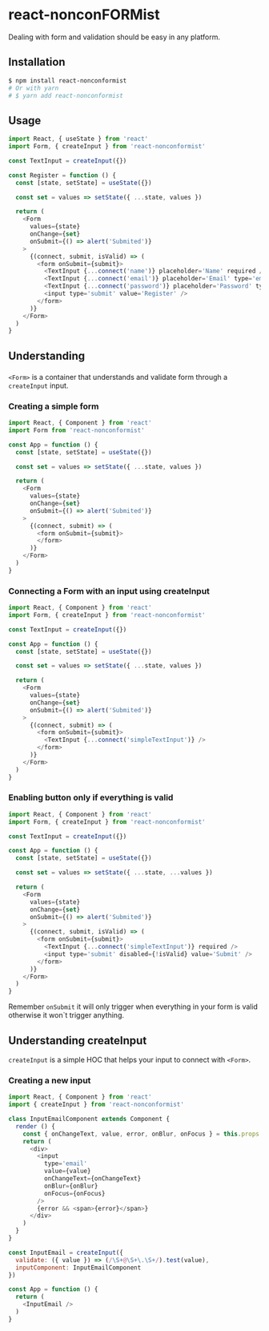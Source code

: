 # react-nonconFORMist
Dealing with form and validation should be easy in any platform.

## Installation
```bash
$ npm install react-nonconformist
# Or with yarn
# $ yarn add react-nonconformist
```

## Usage

```js
import React, { useState } from 'react'
import Form, { createInput } from 'react-nonconformist'

const TextInput = createInput({})

const Register = function () {
  const [state, setState] = useState({})

  const set = values => setState({ ...state, values })

  return (
    <Form
      values={state}
      onChange={set}
      onSubmit={() => alert('Submited')}
    >
      {(connect, submit, isValid) => (
        <form onSubmit={submit}>
          <TextInput {...connect('name')} placeholder='Name' required />}
          <TextInput {...connect('email')} placeholder='Email' type='email' required />}
          <TextInput {...connect('password')} placeholder='Password' type='password' required />}
          <input type='submit' value='Register' />
        </form>
      )}
    </Form>
  )
}
```

## Understanding <Form>
`<Form>` is a container that understands and validate form through a `createInput` input.

### Creating a simple form
```js
import React, { Component } from 'react'
import Form from 'react-nonconformist'

const App = function () {
  const [state, setState] = useState({})

  const set = values => setState({ ...state, values })

  return (
    <Form
      values={state}
      onChange={set}
      onSubmit={() => alert('Submited')}
    >
      {(connect, submit) => (
        <form onSubmit={submit}>
        </form>
      )}
    </Form>
  )
}
```

### Connecting a Form with an input using createInput 
```js
import React, { Component } from 'react'
import Form, { createInput } from 'react-nonconformist'

const TextInput = createInput({})

const App = function () {
  const [state, setState] = useState({})

  const set = values => setState({ ...state, values })

  return (
    <Form
      values={state}
      onChange={set}
      onSubmit={() => alert('Submited')}
    >
      {(connect, submit) => (
        <form onSubmit={submit}>
          <TextInput {...connect('simpleTextInput')} />
        </form>
      )}
    </Form>
  )
}
```


### Enabling button only if everything is valid 
```js
import React, { Component } from 'react'
import Form, { createInput } from 'react-nonconformist'

const TextInput = createInput({})

const App = function () {
  const [state, setState] = useState({})

  const set = values => setState({ ...state, ...values })

  return (
    <Form
      values={state}
      onChange={set}
      onSubmit={() => alert('Submited')}
    >
      {(connect, submit, isValid) => (
        <form onSubmit={submit}>
          <TextInput {...connect('simpleTextInput')} required />
          <input type='submit' disabled={!isValid} value='Submit' />
        </form>
      )}
    </Form>
  )
}
```

Remember `onSubmit` it will only trigger when everything in your form is valid otherwise it won`t trigger anything.

## Understanding createInput
`createInput` is a simple HOC that helps your input to connect with `<Form>`.

### Creating a new input
```js
import React, { Component } from 'react'
import { createInput } from 'react-nonconformist'

class InputEmailComponent extends Component {
  render () {
    const { onChangeText, value, error, onBlur, onFocus } = this.props
    return (
      <div>
        <input 
          type='email' 
          value={value} 
          onChangeText={onChangeText}
          onBlur={onBlur}
          onFocus={onFocus}
        />
        {error && <span>{error}</span>}
      </div>
    )
  }
}

const InputEmail = createInput({
  validate: ({ value }) => (/\S+@\S+\.\S+/).test(value),
  inputComponent: InputEmailComponent
})

const App = function () {
  return (
    <InputEmail />
  )
}
```